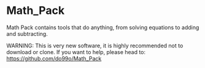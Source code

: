 # Math_Pack

Math Pack contains tools that do anything, from solving equations to adding and subtracting.

WARNING: This is very new software, it is highly recommended not to download or clone. If you want to help, please head to: https://github.com/do99o/Math_Pack
